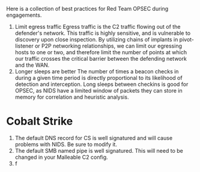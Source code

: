 Here is a collection of best practices for Red Team OPSEC during engagements. 

1. Limit egress traffic
Egress traffic is the C2 traffic flowing out of the defender's network. This traffic is highly sensitive, and is vulnerable to discovery upon close inspection. By utilizing chains of implants in pivot-listener or P2P networking relationships, we can limit our egressing hosts to one or two, and therefore limit the number of points at which our traffic crosses the critical barrier between the defending network and the WAN. 
2. Longer sleeps are better
The number of times a beacon checks in during a given time period is directly proportional to its likelihood of detection and interception. Long sleeps between checkins is good for OPSEC, as NIDS have a limited window of packets they can store in memory for correlation and heuristic analysis. 

# Cobalt Strike
1. The default DNS record for CS is well signatured and will cause problems with NIDS. Be sure to modify it. 
2. The default SMB named pipe is well signatured. This will need to be changed in your Malleable C2 config. 
3. f